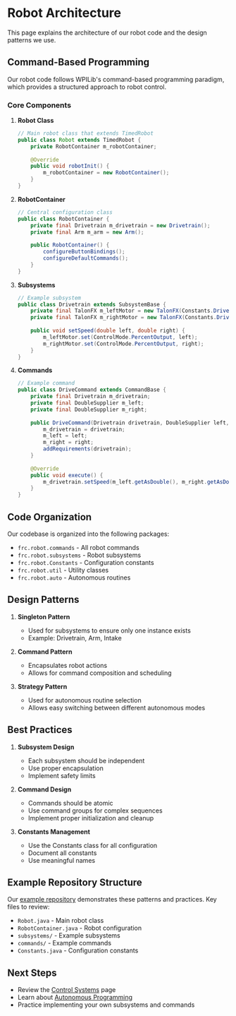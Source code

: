 # Robot Architecture

This page explains the architecture of our robot code and the design patterns we use.

## Command-Based Programming

Our robot code follows WPILib's command-based programming paradigm, which provides a structured approach to robot control.

### Core Components

1. **Robot Class**
   ```java
   // Main robot class that extends TimedRobot
   public class Robot extends TimedRobot {
       private RobotContainer m_robotContainer;
       
       @Override
       public void robotInit() {
           m_robotContainer = new RobotContainer();
       }
   }
   ```

2. **RobotContainer**
   ```java
   // Central configuration class
   public class RobotContainer {
       private final Drivetrain m_drivetrain = new Drivetrain();
       private final Arm m_arm = new Arm();
       
       public RobotContainer() {
           configureButtonBindings();
           configureDefaultCommands();
       }
   }
   ```

3. **Subsystems**
   ```java
   // Example subsystem
   public class Drivetrain extends SubsystemBase {
       private final TalonFX m_leftMotor = new TalonFX(Constants.Drive.kLeftMotorPort);
       private final TalonFX m_rightMotor = new TalonFX(Constants.Drive.kRightMotorPort);
       
       public void setSpeed(double left, double right) {
           m_leftMotor.set(ControlMode.PercentOutput, left);
           m_rightMotor.set(ControlMode.PercentOutput, right);
       }
   }
   ```

4. **Commands**
   ```java
   // Example command
   public class DriveCommand extends CommandBase {
       private final Drivetrain m_drivetrain;
       private final DoubleSupplier m_left;
       private final DoubleSupplier m_right;
       
       public DriveCommand(Drivetrain drivetrain, DoubleSupplier left, DoubleSupplier right) {
           m_drivetrain = drivetrain;
           m_left = left;
           m_right = right;
           addRequirements(drivetrain);
       }
       
       @Override
       public void execute() {
           m_drivetrain.setSpeed(m_left.getAsDouble(), m_right.getAsDouble());
       }
   }
   ```

## Code Organization

Our codebase is organized into the following packages:

- `frc.robot.commands` - All robot commands
- `frc.robot.subsystems` - Robot subsystems
- `frc.robot.Constants` - Configuration constants
- `frc.robot.util` - Utility classes
- `frc.robot.auto` - Autonomous routines

## Design Patterns

1. **Singleton Pattern**
   - Used for subsystems to ensure only one instance exists
   - Example: Drivetrain, Arm, Intake

2. **Command Pattern**
   - Encapsulates robot actions
   - Allows for command composition and scheduling

3. **Strategy Pattern**
   - Used for autonomous routine selection
   - Allows easy switching between different autonomous modes

## Best Practices

1. **Subsystem Design**
   - Each subsystem should be independent
   - Use proper encapsulation
   - Implement safety limits

2. **Command Design**
   - Commands should be atomic
   - Use command groups for complex sequences
   - Implement proper initialization and cleanup

3. **Constants Management**
   - Use the Constants class for all configuration
   - Document all constants
   - Use meaningful names

## Example Repository Structure

Our [example repository](https://github.com/COMETRobotics/example-robot-code) demonstrates these patterns and practices. Key files to review:

- `Robot.java` - Main robot class
- `RobotContainer.java` - Robot configuration
- `subsystems/` - Example subsystems
- `commands/` - Example commands
- `Constants.java` - Configuration constants

## Next Steps

- Review the [Control Systems](Control-Systems) page
- Learn about [Autonomous Programming](Autonomous-Programming)
- Practice implementing your own subsystems and commands 